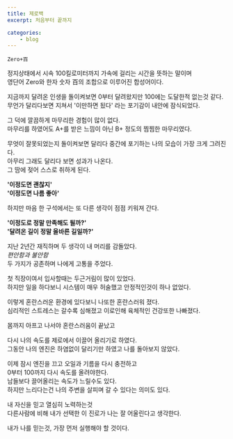 ```yaml
---
title: 제로백
excerpt: 처음부터 끝까지

categories:
    - blog
---
```


``Zero+百``


정지상태에서 시속 100킬로미터까지 가속에 걸리는 시간을 뜻하는 말이며  
영단어 Zero와 한자 숫자 百의 조합으로 이루어진 합성어이다.

지금까지 달려온 인생을 돌이켜보면 0부터 달려왔지만 100에는 도달한적 없는것 같다.  
무언가 달리다보면 지쳐서 '이만하면 됬다' 라는 포기감이 내안에 잠식되었다.

그 덕에 깔끔하게 마무리한 경험이 많이 없다.  
마무리를 하였어도 A+를 받은 느낌이 아닌 B+ 정도의 찜찜한 마무리였다.

무엇이 잘못되었는지 돌이켜보면 달리다 중간에 포기하는 나의 모습이 가장 크게 그려진다.  
아무리 그래도 달리다 보면 성과가 나온다.  
그 땀에 젖어 스스로 취하게 된다.

**'이정도면 괜찮지'**  
**'이정도면 나름 좋아'**

하지만 마음 한 구석에서는 또 다른 생각이 점점 키워져 간다.

**'이정도로 정말 만족해도 될까?'**  
**'달려온 길이 정말 올바른 길일까?'**

지난 2년간 재직하며 두 생각이 내 머리를 감돌았다.  
*편안함과 불안함*  
두 가지가 공존하며 나에게 고통을 주었다. 

첫 직장이여서 입사할때는 두근거림이 많이 있었다.  
하지만 일을 하다보니 시스템이 매우 허술했고 안정적인것이 하나 없었다.

이렇게 혼란스러운 환경에 있다보니 나또한 혼란스러워 졌다.  
심리적인 스트레스는 갈수록 심해졌고 이로인해 육체적인 건강또한 나빠졌다.

몸까지 아프고 나서야 혼란스러움이 끝났고

다시 나의 속도를 제로에서 이끌어 올리기로 하였다.  
그동안 나의 엔진은 하염없이 달리기만 하였고 나를 돌아보지 않았다.

이제 잠시 엔진을 끄고 오일과 기름을 다시 충전하고  
0부터 100까지 다시 속도를 올려야한다.  
남들보다 끌어올리는 속도가 느릴수도 있다.  
하지만 느리다는건 나의 주변을 살피며 갈 수 있다는 의미도 있다.

내 자신을 믿고 열심히 노력하는것  
다른사람에 비해 내가 선택한 이 진로가 나는 잘 어울린다고 생각한다.  

내가 나를 믿는것, 가장 먼저 실행해야 할 것이다.